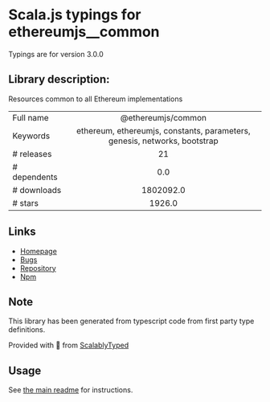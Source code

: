 
# Scala.js typings for ethereumjs__common

Typings are for version 3.0.0

## Library description:
Resources common to all Ethereum implementations

|                    |                 |
| ------------------ | :-------------: |
| Full name          | @ethereumjs/common |
| Keywords           | ethereum, ethereumjs, constants, parameters, genesis, networks, bootstrap |
| # releases         | 21 |
| # dependents       | 0.0 |
| # downloads        | 1802092.0 |
| # stars            | 1926.0 |

## Links
- [Homepage](https://github.com/ethereumjs/ethereumjs-monorepo/tree/master/packages/common#readme)
- [Bugs](https://github.com/ethereumjs/ethereumjs-monorepo/issues?q=is%3Aissue+label%3A%22package%3A+common%22)
- [Repository](https://github.com/ethereumjs/ethereumjs-monorepo)
- [Npm](https://www.npmjs.com/package/%40ethereumjs%2Fcommon)
    


## Note
This library has been generated from typescript code from first party type definitions.

Provided with :purple_heart: from [ScalablyTyped](https://github.com/oyvindberg/ScalablyTyped)

## Usage
See [the main readme](../../readme.md) for instructions.


